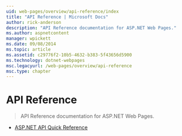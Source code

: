 ```yaml
---
uid: web-pages/overview/api-reference/index
title: "API Reference | Microsoft Docs"
author: rick-anderson
description: "API Reference documentation for ASP.NET Web Pages."
ms.author: aspnetcontent
manager: wpickett
ms.date: 09/08/2014
ms.topic: article
ms.assetid: c29776f2-10b5-4632-b383-5f43656d5900
ms.technology: dotnet-webpages
msc.legacyurl: /web-pages/overview/api-reference
msc.type: chapter
---
```

API Reference
====================
> API Reference documentation for ASP.NET Web Pages.


- [ASP.NET API Quick Reference](asp-net-web-pages-api-reference.md)
